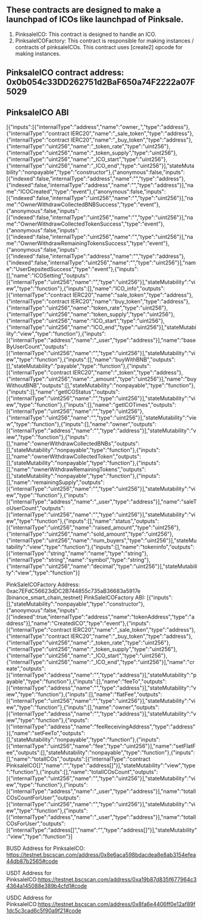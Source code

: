 ## These contracts are designed to make a launchpad of ICOs like launchpad of Pinksale.

1. PinksaleICO: This contract is designed to handle an ICO. 
2. PinksaleICOFactory: This contract is responsible for making instances / contracts of pinksaleICOs. This contract uses [create2] opcode for making instances.

## PinksaleICO contract address: 0x0b054c33DD262751d2BaF650a74F2222a07F5029
## PinksaleICO ABI
[{"inputs":[{"internalType":"address","name":"owner_","type":"address"},{"internalType":"contract IERC20","name":"_sale_token","type":"address"},{"internalType":"contract IERC20","name":"_buy_token","type":"address"},{"internalType":"uint256","name":"_token_rate","type":"uint256"},{"internalType":"uint256","name":"_token_supply","type":"uint256"},{"internalType":"uint256","name":"_ICO_start","type":"uint256"},{"internalType":"uint256","name":"_ICO_end","type":"uint256"}],"stateMutability":"nonpayable","type":"constructor"},{"anonymous":false,"inputs":[{"indexed":false,"internalType":"address","name":"","type":"address"},{"indexed":false,"internalType":"address","name":"","type":"address"}],"name":"ICOCreated","type":"event"},{"anonymous":false,"inputs":[{"indexed":false,"internalType":"uint256","name":"","type":"uint256"}],"name":"OwnerWithdrawCollectedBNBSuccess","type":"event"},{"anonymous":false,"inputs":[{"indexed":false,"internalType":"uint256","name":"","type":"uint256"}],"name":"OwnerWithdrawCollectedTokenSuccess","type":"event"},{"anonymous":false,"inputs":[{"indexed":false,"internalType":"uint256","name":"","type":"uint256"}],"name":"OwnerWithdrawRemainingTokensSuccess","type":"event"},{"anonymous":false,"inputs":[{"indexed":false,"internalType":"address","name":"","type":"address"},{"indexed":false,"internalType":"uint256","name":"","type":"uint256"}],"name":"UserDepsitedSuccess","type":"event"},{"inputs":[],"name":"ICOSetting","outputs":[{"internalType":"uint256","name":"","type":"uint256"}],"stateMutability":"view","type":"function"},{"inputs":[],"name":"ICO_info","outputs":[{"internalType":"contract IERC20","name":"sale_token","type":"address"},{"internalType":"contract IERC20","name":"buy_token","type":"address"},{"internalType":"uint256","name":"token_rate","type":"uint256"},{"internalType":"uint256","name":"token_supply","type":"uint256"},{"internalType":"uint256","name":"ICO_start","type":"uint256"},{"internalType":"uint256","name":"ICO_end","type":"uint256"}],"stateMutability":"view","type":"function"},{"inputs":[{"internalType":"address","name":"_user","type":"address"}],"name":"baseByUserCount","outputs":[{"internalType":"uint256","name":"","type":"uint256"}],"stateMutability":"view","type":"function"},{"inputs":[],"name":"buyWithBNB","outputs":[],"stateMutability":"payable","type":"function"},{"inputs":[{"internalType":"contract IERC20","name":"_token","type":"address"},{"internalType":"uint256","name":"_amount","type":"uint256"}],"name":"buyWithoutBNB","outputs":[],"stateMutability":"nonpayable","type":"function"},{"inputs":[],"name":"getICOStatus","outputs":[{"internalType":"uint256","name":"","type":"uint256"}],"stateMutability":"view","type":"function"},{"inputs":[],"name":"getICOTimes","outputs":[{"internalType":"uint256","name":"","type":"uint256"},{"internalType":"uint256","name":"","type":"uint256"}],"stateMutability":"view","type":"function"},{"inputs":[],"name":"owner","outputs":[{"internalType":"address","name":"","type":"address"}],"stateMutability":"view","type":"function"},{"inputs":[],"name":"ownerWithdrawCollectedBNBs","outputs":[],"stateMutability":"nonpayable","type":"function"},{"inputs":[],"name":"ownerWithdrawCollectedToken","outputs":[],"stateMutability":"nonpayable","type":"function"},{"inputs":[],"name":"ownerWithdrawRemainingTokens","outputs":[],"stateMutability":"nonpayable","type":"function"},{"inputs":[],"name":"remainingSupply","outputs":[{"internalType":"uint256","name":"","type":"uint256"}],"stateMutability":"view","type":"function"},{"inputs":[{"internalType":"address","name":"_user","type":"address"}],"name":"saleToUserCount","outputs":[{"internalType":"uint256","name":"","type":"uint256"}],"stateMutability":"view","type":"function"},{"inputs":[],"name":"status","outputs":[{"internalType":"uint256","name":"raised_amount","type":"uint256"},{"internalType":"uint256","name":"sold_amount","type":"uint256"},{"internalType":"uint256","name":"num_buyers","type":"uint256"}],"stateMutability":"view","type":"function"},{"inputs":[],"name":"tokeninfo","outputs":[{"internalType":"string","name":"name","type":"string"},{"internalType":"string","name":"symbol","type":"string"},{"internalType":"uint256","name":"decimal","type":"uint256"}],"stateMutability":"view","type":"function"}]

PinkSaleICOFactory Address: 0xac7EFdC56623dDC2B744855c735aB36683a5917e [binance_smart_chain_testnet]
PinkSaleICOFactory ABI:
[{"inputs":[],"stateMutability":"nonpayable","type":"constructor"},{"anonymous":false,"inputs":[{"indexed":true,"internalType":"address","name":"tokenAddress","type":"address"}],"name":"CreatedICO","type":"event"},{"inputs":[{"internalType":"contract IERC20","name":"_sale_token","type":"address"},{"internalType":"contract IERC20","name":"_buy_token","type":"address"},{"internalType":"uint256","name":"_token_rate","type":"uint256"},{"internalType":"uint256","name":"_token_supply","type":"uint256"},{"internalType":"uint256","name":"_ICO_start","type":"uint256"},{"internalType":"uint256","name":"_ICO_end","type":"uint256"}],"name":"create","outputs":[{"internalType":"address","name":"","type":"address"}],"stateMutability":"payable","type":"function"},{"inputs":[],"name":"feeTo","outputs":[{"internalType":"address","name":"","type":"address"}],"stateMutability":"view","type":"function"},{"inputs":[],"name":"flatFee","outputs":[{"internalType":"uint256","name":"","type":"uint256"}],"stateMutability":"view","type":"function"},{"inputs":[],"name":"owner","outputs":[{"internalType":"address","name":"","type":"address"}],"stateMutability":"view","type":"function"},{"inputs":[{"internalType":"address","name":"feeReceivingAddress","type":"address"}],"name":"setFeeTo","outputs":[],"stateMutability":"nonpayable","type":"function"},{"inputs":[{"internalType":"uint256","name":"fee","type":"uint256"}],"name":"setFlatFee","outputs":[],"stateMutability":"nonpayable","type":"function"},{"inputs":[],"name":"totalICOs","outputs":[{"internalType":"contract PinksaleICO[]","name":"","type":"address[]"}],"stateMutability":"view","type":"function"},{"inputs":[],"name":"totalICOsCount","outputs":[{"internalType":"uint256","name":"","type":"uint256"}],"stateMutability":"view","type":"function"},{"inputs":[{"internalType":"address","name":"_user","type":"address"}],"name":"totalICOsCountForUser","outputs":[{"internalType":"uint256","name":"","type":"uint256"}],"stateMutability":"view","type":"function"},{"inputs":[{"internalType":"address","name":"_user","type":"address"}],"name":"totalICOsForUser","outputs":[{"internalType":"address[]","name":"","type":"address[]"}],"stateMutability":"view","type":"function"}]



BUSD Address for PinksaleICO: https://testnet.bscscan.com/address/0x8e6aca598bdacdea8e8ab3154efea44db87b2565#code

USDT Address for PinksaleICO:https://testnet.bscscan.com/address/0xa19b87d835f677964c34364a145088e389b4cfd1#code

USDC Address for PinksaleICO:https://testnet.bscscan.com/address/0x8fa6e4406ff0e12af89f1dc5c3cad6c5f90a9f21#code